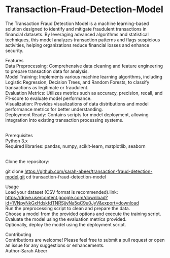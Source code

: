 # Transaction-Fraud-Detection-Model
The Transaction Fraud Detection Model is a machine learning-based solution designed to identify and mitigate fraudulent transactions in financial datasets. By leveraging advanced algorithms and statistical techniques, this model analyzes transaction patterns and flags suspicious activities, helping organizations reduce financial losses and enhance security.
<br>

Features<br>
Data Preprocessing: Comprehensive data cleaning and feature engineering to prepare transaction data for analysis.<br>
Model Training: Implements various machine learning algorithms, including Logistic Regression, Decision Trees, and Random Forests, to classify transactions as legitimate or fraudulent.<br>
Evaluation Metrics: Utilizes metrics such as accuracy, precision, recall, and F1-score to evaluate model performance.<br>
Visualization: Provides visualizations of data distributions and model performance metrics for better understanding.<br>
Deployment Ready: Contains scripts for model deployment, allowing integration into existing transaction processing systems.<br>
<br>

Prerequisites<br>
Python 3.x<br>
Required libraries: pandas, numpy, scikit-learn, matplotlib, seaborn<br>
<br>

Clone the repository:
<br>

git clone https://github.com/sarah-abeer/transaction-fraud-detection-model.git
cd transaction-fraud-detection-model
<br>

Usage <br>
Load your dataset (CSV format is recommended).link: https://drive.usercontent.google.com/download?id=1VNpyNkGxHdskfdTNRSjjyNa5qC9u0JyV&export=download<br>
Run the preprocessing script to clean and prepare the data.<br>
Choose a model from the provided options and execute the training script.<br>
Evaluate the model using the evaluation metrics provided.<br>
Optionally, deploy the model using the deployment script.<br>

Contributing<br>
Contributions are welcome! Please feel free to submit a pull request or open an issue for any suggestions or enhancements.<br>
Author-Sarah Abeer
